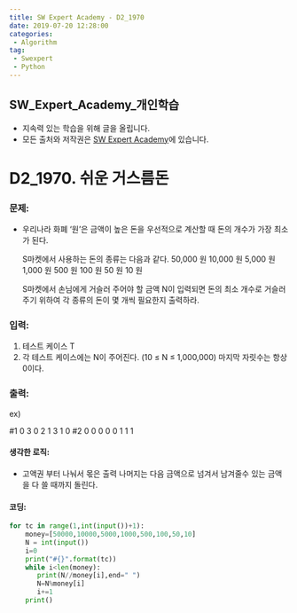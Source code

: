```yaml
---
title: SW Expert Academy - D2_1970
date: 2019-07-20 12:28:00
categories:
 - Algorithm
tag:
 - Swexpert
 - Python
---
```


## SW_Expert_Academy_개인학습

- 지속력 있는 학습을 위해 글을 올립니다.
- 모든 출처와 저작권은 [SW Expert Academy][출처]에 있습니다.



# D2_1970. 쉬운 거스름돈

### 문제:

- 우리나라 화폐 ‘원’은 금액이 높은 돈을 우선적으로 계산할 때 돈의 개수가 가장 최소가 된다.

  S마켓에서 사용하는 돈의 종류는 다음과 같다.
  50,000 원
  10,000 원
  5,000 원
  1,000 원
  500 원
  100 원
  50 원
  10 원

  S마켓에서 손님에게 거슬러 주어야 할 금액 N이 입력되면 돈의 최소 개수로 거슬러 주기 위하여 각 종류의 돈이 몇 개씩 필요한지 출력하라.  

### 입력:

1. 테스트 케이스 T
2. 각 테스트 케이스에는 N이 주어진다. (10 ≤ N ≤ 1,000,000) 마지막 자릿수는 항상 0이다.



### 출력:

ex)

#1
0 3 0 2 1 3 1 0
#2
0 0 0 0 0 1 1 1



#### 생각한 로직:

- 고액권 부터 나눠서 몫은 출력 나머지는 다음 금액으로 넘겨서 남겨줄수 있는 금액을 다 쓸 때까지 돌린다.

#### 코딩:

```python
for tc in range(1,int(input())+1):
    money=[50000,10000,5000,1000,500,100,50,10]
    N = int(input())
    i=0
    print("#{}".format(tc))
    while i<len(money):
       print(N//money[i],end=" ")
       N=N%money[i]
       i+=1
    print()
```



[출처]: https://www.swexpertacademy.com/